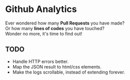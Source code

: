 # Github Analytics

Ever wondered how many <b>Pull Requests</b> you have made?
<br />
Or how many <b>lines of codes</b> you have touched?
<br />
Wonder no more, it's time to find out!


## TODO

- Handle HTTP errors better.
- Map the JSON result to html/css elements.
- Make the logs scrollable, instead of extending forever.
